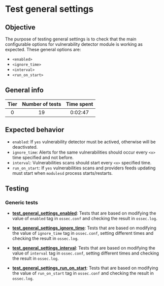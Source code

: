 # Test general settings

## Objective

The purpose of testing general settings is to check that the main configurable options for vulnerability detector module
is working as expected. These general options are:

- `<enabled>`
- `<ignore_time>`
- `<interval>`
- `<run_on_start>`

## General info

|Tier | Number of tests | Time spent |
|:--:|:--:|:--:|
| 0 | 19 | 0:02:47  |

## Expected behavior

- `enabled`: If `yes` vulnerability detector must be actived, otherwise will be deactivated.
- `ignore_time`: Alerts for the same vulnerabilities should occur every `<x>` time specified and not before.
- `interval`: Vulnerabilities scans should start every `<x>` specified time.
- `run_on_start`: If `yes` vulnerabilities scans and providers feeds updating must start when `modulesd` process
starts/restarts.

## Testing

### Generic tests

- **[test_general_settings_enabled](../doc/test_general_settings/test_general_settings_enabled.md)**: Tests that are
based on modifying the value of `enabled` tag in `ossec.conf` and checking the result in `ossec.log`.

- **[test_general_settings_ignore_time](../doc/test_general_settings/test_general_settings_ignore_time.md)**: Tests that
are based on modifying the value of `ignore_time` tag in `ossec.conf`, setting different times and checking the
result in `ossec.log`.

- **[test_general_settings_interval](../doc/test_general_settings/test_general_settings_interval.md)**: Tests that
are based on modifying the value of `interval` tag in `ossec.conf`, setting different times and checking the
result in `ossec.log`.

- **[test_general_settings_run_on_start](../doc/test_general_settings/test_general_settings_run_on_start.md)**: Tests
that are based on modifying the value of `run_on_start` tag in `ossec.conf` and checking the result in `ossec.log`.
